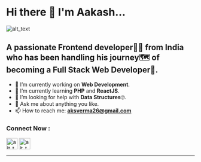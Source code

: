 # Hi there 👋 I'm Aakash...

<img align="center" alt="alt_text" src="https://images.unsplash.com/photo-1614624532983-4ce03382d63d?ixlib=rb-1.2.1&ixid=MnwxMjA3fDB8MHxzZWFyY2h8MXx8ZGVzayUyMHNldHVwfGVufDB8fDB8fA%3D%3D&w=1000&q=80" />
<!-- 
![alt text](https://images.unsplash.com/photo-1614624532983-4ce03382d63d?ixlib=rb-1.2.1&ixid=MnwxMjA3fDB8MHxzZWFyY2h8MXx8ZGVzayUyMHNldHVwfGVufDB8fDB8fA%3D%3D&w=1000&q=80) -->

## A passionate Frontend developer👨‍💻 from India who has been handling his journey🗺 of becoming a Full Stack Web Developer🚩.

- 🔭 I’m currently working on <b>Web Development</b>.
- 🌱 I’m currently learning <b>PHP</b> and <b>ReactJS</b>.
- 🤔 I’m looking for help with <b>Data Structures</b>🙄.
- 💬 Ask me about anything you like.
- 📫 How to reach me: <b>aksverma26@gmail.com</b> <br>
### Connect Now : <br>
[<img alt="alt_text" width="30px" src="https://upload.wikimedia.org/wikipedia/commons/thumb/c/ca/LinkedIn_logo_initials.png/800px-LinkedIn_logo_initials.png" />](https://www.linkedin.com/in/aakash26)   [<img alt="alt_text" width="30px" src="https://www.pngkey.com/png/full/2-27646_twitter-logo-png-transparent-background-logo-twitter-png.png" />](https://twitter.com/skyTweet26)
<hr>
<!-- - 👯 I’m looking to collaborate on ... -->
<!-- - 😄 Pronouns: He/His -->
<!-- - ⚡ Fun fact: ... -->

